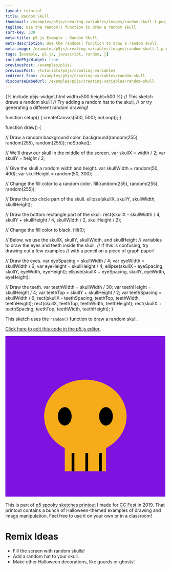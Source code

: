 ```yaml
---
layout: tutorial
title: Random Skull
thumbnail: /examples/p5js/creating-variables/images/random-skull-1.png
tagline: Use the random() function to draw a random skull.
sort-key: 330
meta-title: p5.js Example - Random Skull
meta-description: Use the random() function to draw a random skull.
meta-image: /examples/p5js/creating-variables/images/random-skull-1.png
tags: [example, p5.js, javascript, random, 🎃]
includeP5jsWidget: true
previousPost: /examples/p5js/
previousPost: /tutorials/p5js/creating-variables
redirect_from: /examples/p5js/creating-variables/random-skull
discourseEmbedUrl: /examples/p5js/creating-variables/random-skull
---
```


{% include p5js-widget.html width=500 height=500 %}
// This sketch draws a random skull!
// Try adding a random hat to the skull,
// or try generating a different random drawing!

function setup() {
  createCanvas(500, 500);
  noLoop();
}

function draw() {

  // Draw a random background color.
  background(random(255), random(255), random(255));
  noStroke();

  // We'll draw our skull in the middle of the screen.
  var skullX = width / 2;
  var skullY = height / 2;

  // Give the skull a random width and height.
  var skullWidth = random(50, 400);
  var skullHeight = random(50, 300);

  // Change the fill color to a random color.
  fill(random(255), random(255), random(255));

  // Draw the top circle part of the skull.
  ellipse(skullX, skullY, skullWidth, skullHeight);

  // Draw the bottom rectangle part of the skull.
  rect(skullX - skullWidth / 4,
    skullY + skullHeight / 4,
    skullWidth / 2,
    skullHeight / 2);

  // Change the fill color to black.
  fill(0);

  // Below, we use the skullX, skullY, skullWidth, and skullHeight
  // variables to draw the eyes and teeth inside the skull.
  // If this is confusing, try drawing out a few examples
  // with a pencil on a piece of graph paper!

  // Draw the eyes.
  var eyeSpacing = skullWidth / 4;
  var eyeWidth = skullWidth / 6;
  var eyeHeight = skullHeight / 4;
  ellipse(skullX - eyeSpacing,
    skullY,
    eyeWidth,
    eyeHeight);
  ellipse(skullX + eyeSpacing,
    skullY,
    eyeWidth,
    eyeHeight);

  // Draw the teeth.
  var teethWidth = skullWidth / 30;
  var teethHeight = skullHeight / 4;
  var teethTop = skullY + skullHeight / 2;
  var teethSpacing = skullWidth / 6;
  rect(skullX - teethSpacing,
    teethTop,
    teethWidth,
    teethHeight);
  rect(skullX,
    teethTop,
    teethWidth,
    teethHeight);
  rect(skullX + teethSpacing,
    teethTop,
    teethWidth,
    teethHeight);
}
</script>

This sketch uses the `random()` function to draw a random skull.

[Click here to edit this code in the p5.js editor.](https://editor.p5js.org/KevinWorkman/sketches/KUQZggYc4)

![random pumpkins](/examples/p5js/creating-variables/images/random-skull-2.gif)

This is part of [p5 spooky sketches printout](http://tinyurl.com/p5-spooky-sketches) I made for [CC Fest](http://ccfest.rocks/) in 2019. That printout contains a bunch of Halloween-themed examples of drawing and image manipulation. Feel free to use it on your own or in a classroom!

# Remix Ideas

- Fill the screen with random skulls!
- Add a random hat to your skull.
- Make other Halloween decorations, like gourds or ghosts!
